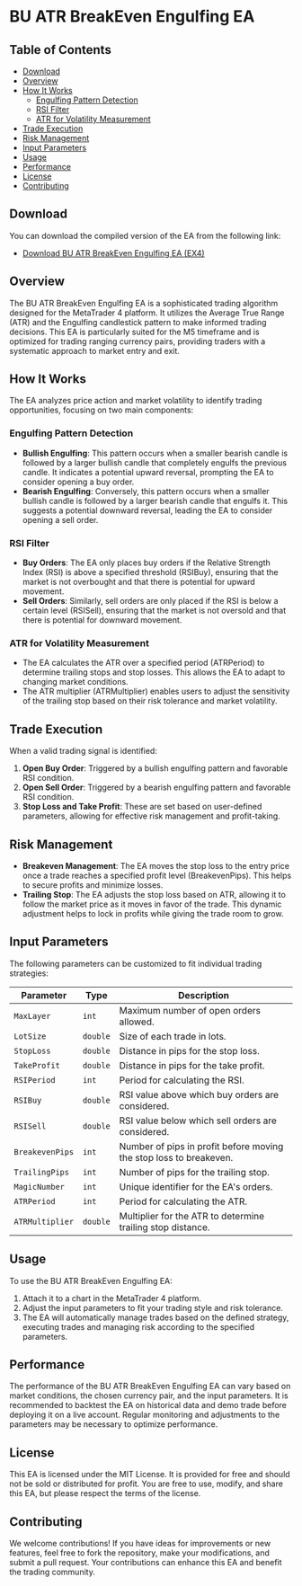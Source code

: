 # BU ATR BreakEven Engulfing EA

## Table of Contents
- [Download](#download)
- [Overview](#overview)
- [How It Works](#how-it-works)
  - [Engulfing Pattern Detection](#engulfing-pattern-detection)
  - [RSI Filter](#rsi-filter)
  - [ATR for Volatility Measurement](#atr-for-volatility-measurement)
- [Trade Execution](#trade-execution)
- [Risk Management](#risk-management)
- [Input Parameters](#input-parameters)
- [Usage](#usage)
- [Performance](#performance)
- [License](#license)
- [Contributing](#contributing)

## Download
You can download the compiled version of the EA from the following link:

- [Download BU ATR BreakEven Engulfing EA (EX4)](./BU_ATR_Breakeven_Engulfing.ex4)

## Overview
The BU ATR BreakEven Engulfing EA is a sophisticated trading algorithm designed for the MetaTrader 4 platform. It utilizes the Average True Range (ATR) and the Engulfing candlestick pattern to make informed trading decisions. This EA is particularly suited for the M5 timeframe and is optimized for trading ranging currency pairs, providing traders with a systematic approach to market entry and exit.

## How It Works
The EA analyzes price action and market volatility to identify trading opportunities, focusing on two main components:

### Engulfing Pattern Detection
- **Bullish Engulfing**: This pattern occurs when a smaller bearish candle is followed by a larger bullish candle that completely engulfs the previous candle. It indicates a potential upward reversal, prompting the EA to consider opening a buy order.
- **Bearish Engulfing**: Conversely, this pattern occurs when a smaller bullish candle is followed by a larger bearish candle that engulfs it. This suggests a potential downward reversal, leading the EA to consider opening a sell order.

### RSI Filter
- **Buy Orders**: The EA only places buy orders if the Relative Strength Index (RSI) is above a specified threshold (RSIBuy), ensuring that the market is not overbought and that there is potential for upward movement.
- **Sell Orders**: Similarly, sell orders are only placed if the RSI is below a certain level (RSISell), ensuring that the market is not oversold and that there is potential for downward movement.

### ATR for Volatility Measurement
- The EA calculates the ATR over a specified period (ATRPeriod) to determine trailing stops and stop losses. This allows the EA to adapt to changing market conditions.
- The ATR multiplier (ATRMultiplier) enables users to adjust the sensitivity of the trailing stop based on their risk tolerance and market volatility.

## Trade Execution
When a valid trading signal is identified:
1. **Open Buy Order**: Triggered by a bullish engulfing pattern and favorable RSI condition.
2. **Open Sell Order**: Triggered by a bearish engulfing pattern and favorable RSI condition.
3. **Stop Loss and Take Profit**: These are set based on user-defined parameters, allowing for effective risk management and profit-taking.

## Risk Management
- **Breakeven Management**: The EA moves the stop loss to the entry price once a trade reaches a specified profit level (BreakevenPips). This helps to secure profits and minimize losses.
- **Trailing Stop**: The EA adjusts the stop loss based on ATR, allowing it to follow the market price as it moves in favor of the trade. This dynamic adjustment helps to lock in profits while giving the trade room to grow.

## Input Parameters
The following parameters can be customized to fit individual trading strategies:

| Parameter       | Type    | Description                                                                 |
|------------------|---------|-----------------------------------------------------------------------------|
| `MaxLayer`       | `int`   | Maximum number of open orders allowed.                                      |
| `LotSize`        | `double`| Size of each trade in lots.                                                |
| `StopLoss`       | `double`| Distance in pips for the stop loss.                                        |
| `TakeProfit`     | `double`| Distance in pips for the take profit.                                      |
| `RSIPeriod`      | `int`   | Period for calculating the RSI.                                            |
| `RSIBuy`         | `double`| RSI value above which buy orders are considered.                           |
| `RSISell`        | `double`| RSI value below which sell orders are considered.                          |
| `BreakevenPips`  | `int`   | Number of pips in profit before moving the stop loss to breakeven.        |
| `TrailingPips`   | `int`   | Number of pips for the trailing stop.                                      |
| `MagicNumber`    | `int`   | Unique identifier for the EA's orders.                                     |
| `ATRPeriod`      | `int`   | Period for calculating the ATR.                                            |
| `ATRMultiplier`   | `double`| Multiplier for the ATR to determine trailing stop distance.                |

## Usage
To use the BU ATR BreakEven Engulfing EA:
1. Attach it to a chart in the MetaTrader 4 platform.
2. Adjust the input parameters to fit your trading style and risk tolerance.
3. The EA will automatically manage trades based on the defined strategy, executing trades and managing risk according to the specified parameters.

## Performance
The performance of the BU ATR BreakEven Engulfing EA can vary based on market conditions, the chosen currency pair, and the input parameters. It is recommended to backtest the EA on historical data and demo trade before deploying it on a live account. Regular monitoring and adjustments to the parameters may be necessary to optimize performance.

## License
This EA is licensed under the MIT License. It is provided for free and should not be sold or distributed for profit. You are free to use, modify, and share this EA, but please respect the terms of the license.

## Contributing
We welcome contributions! If you have ideas for improvements or new features, feel free to fork the repository, make your modifications, and submit a pull request. Your contributions can enhance this EA and benefit the trading community.